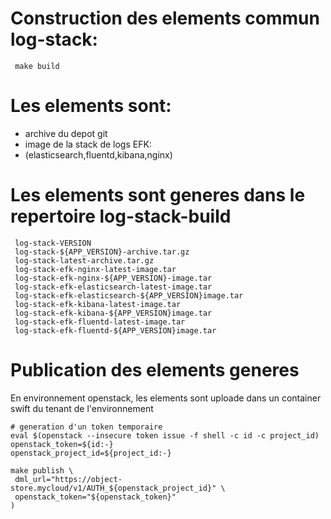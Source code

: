 # Construction des elements commun log-stack:
```
 make build
```

# Les elements sont:
  - archive du depot git
  - image de la stack de logs EFK: 
  - (elasticsearch,fluentd,kibana,nginx)

# Les elements sont generes dans le repertoire log-stack-build
```
 log-stack-VERSION
 log-stack-${APP_VERSION}-archive.tar.gz
 log-stack-latest-archive.tar.gz
 log-stack-efk-nginx-latest-image.tar
 log-stack-efk-nginx-${APP_VERSION}-image.tar
 log-stack-efk-elasticsearch-latest-image.tar
 log-stack-efk-elasticsearch-${APP_VERSION}image.tar
 log-stack-efk-kibana-latest-image.tar
 log-stack-efk-kibana-${APP_VERSION}image.tar
 log-stack-efk-fluentd-latest-image.tar
 log-stack-efk-fluentd-${APP_VERSION}image.tar

```

# Publication des elements generes
En environnement openstack, les elements sont uploade dans un container swift du tenant de l'environnement

```
# generation d'un token temporaire
eval $(openstack --insecure token issue -f shell -c id -c project_id)
openstack_token=${id:-}
openstack_project_id=${project_id:-}

make publish \
 dml_url="https://object-store.mycloud/v1/AUTH_${openstack_project_id}" \
 openstack_token="${openstack_token}"
)
```
